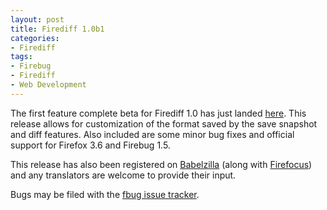 ```yaml
---
layout: post
title: Firediff 1.0b1
categories:
- Firediff
tags:
- Firebug
- Firediff
- Web Development
---
```


The first feature complete beta for Firediff 1.0 has just landed [here](http://www.incaseofstairs.com/download/firediff/firediff1.0b1.xpi). This release allows for customization of the format saved by the save snapshot and diff features. Also included are some minor bug fixes and official support for Firefox 3.6 and Firebug 1.5.

This release has also been registered on [Babelzilla](http://www.babelzilla.org/index.php?option=com_wts&Itemid=203&type=show&extension=5237) (along with [Firefocus](http://www.babelzilla.org/index.php?option=com_wts&Itemid=203&type=show&extension=5236)) and any translators are welcome to provide their input.

Bugs may be filed with the [fbug issue tracker](http://code.google.com/p/fbug/issues/entry).
